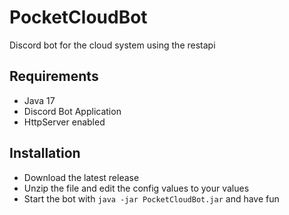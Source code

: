 # PocketCloudBot
Discord bot for the cloud system using the restapi

## Requirements
- Java 17
- Discord Bot Application
- HttpServer enabled

## Installation
- Download the latest release
- Unzip the file and edit the config values to your values
- Start the bot with `java -jar PocketCloudBot.jar` and have fun